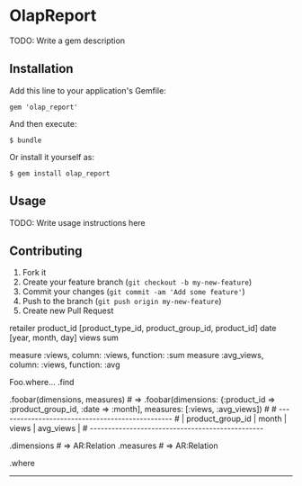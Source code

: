# OlapReport

TODO: Write a gem description

## Installation

Add this line to your application's Gemfile:

    gem 'olap_report'

And then execute:

    $ bundle

Or install it yourself as:

    $ gem install olap_report

## Usage

TODO: Write usage instructions here

## Contributing

1. Fork it
2. Create your feature branch (`git checkout -b my-new-feature`)
3. Commit your changes (`git commit -am 'Add some feature'`)
4. Push to the branch (`git push origin my-new-feature`)
5. Create new Pull Request



retailer
product_id
  [product_type_id, product_group_id, product_id]
date
  [year, month, day]
views
  sum

measure :views, column: :views, function: :sum
measure :avg_views, column: :views, function: :avg


Foo.where...
   .find

   .foobar(dimensions, measures) # => .foobar(dimensions: {:product_id => :product_group_id, :date => :month], measures: [:views, :avg_views])
                                 #
                                 #    ------------------------------------------------
                                 #    | product_group_id | month | views | avg_views |
                                 #    ------------------------------------------------

   .dimensions                   # => AR:Relation
   .measures                     # => AR:Relation

   .where


------------------------------------------------------------------------------------------------

